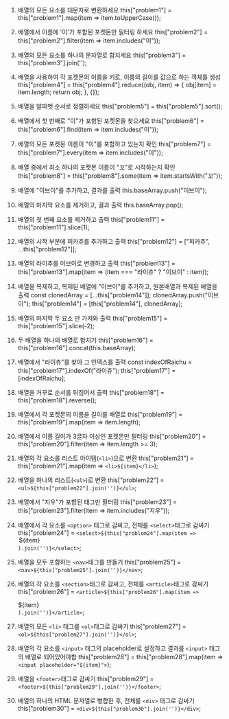 1. 배열의 모든 요소를 대문자로 변환하세요
   this["problem1"] = this["problem1"].map(item => item.toUpperCase());

2. 배열에서 이름에 '이'가 포함된 포켓몬만 필터링 하세요
   this["problem2"] = this["problem2"].filter(item => item.includes("이"));

3. 배열의 모든 요소를 하나의 문자열로 합치세요
   this["problem3"] = this["problem3"].join('');

4. 배열을 사용하여 각 포켓몬의 이름을 키로, 이름의 길이를 값으로 하는 객체를 생성
   this["problem4"] = this["problem4"].reduce((obj, item) => {
     obj[item] = item.length;
     return obj;
   }, {});

5. 배열을 알파벳 순서로 정렬하세요
   this["problem5"] = this["problem5"].sort();

6. 배열에서 첫 번째로 "이"가 포함된 포켓몬을 찾으세요
   this["problem6"] = this["problem6"].find(item => item.includes("이"));

7. 배열의 모든 포켓몬 이름이 "이"를 포함하고 있는지 확인
   this["problem7"] = this["problem7"].every(item => item.includes("이"));

8. 배열 중에서 최소 하나의 포켓몬 이름이 "꼬"로 시작하는지 확인
   this["problem8"] = this["problem8"].some(item => item.startsWith("꼬"));

9. 배열에 "이브이"를 추가하고, 결과를 출력
   this.baseArray.push("이브이");

10. 배열의 마지막 요소를 제거하고, 결과 출력
    this.baseArray.pop();

11. 배열의 첫 번째 요소를 제거하고 출력
    this["problem11"] = this["problem11"].slice(1);

12. 배열의 시작 부분에 피카츄를 추가하고 출력
    this["problem12"] = ["피카츄", ...this["problem12"]];

13. 배열의 라이추를 이브이로 변경하고 출력
    this["problem13"] = this["problem13"].map(item => (item === "라이츄" ? "이브이" : item));

14. 배열을 복제하고, 복제된 배열에 "이브이"를 추가하고, 원본배열과 복제된 배열을 출력
    const clonedArray = [...this["problem14"]];
    clonedArray.push("이브이");
    this["problem14"] = [this["problem14"], clonedArray];

15. 배열의 마지막 두 요소 만 가져와 출력
    this["problem15"] = this["problem15"].slice(-2);

16. 두 배열을 하나의 배열로 합치기
    this["problem16"] = this["problem16"].concat(this.baseArray);

17. 배열에서 "라이츄"를 찾아 그 인덱스를 출력
    const indexOfRaichu = this["problem17"].indexOf("라이츄");
    this["problem17"] = [indexOfRaichu];

18. 배열을 거꾸로 순서를 뒤집어서 출력
    this["problem18"] = this["problem18"].reverse();

19. 배열에서 각 포켓몬의 이름을 길이를 배열로
    this["problem19"] = this["problem19"].map(item => item.length);

20. 배열에서 이름 길이가 3글자 이상인 포켓몬만 필터링
    this["problem20"] = this["problem20"].filter(item => item.length >= 3);

21. 배열의 각 요소를 리스트 아이템(`<li>`)으로 변환
    this["problem21"] = this["problem21"].map(item => `<li>${item}</li>`);

22. 배열을 하나의 리스트(`<ul>`)로 변환
    this["problem22"] = `<ul>${this["problem22"].join('')}</ul>`;

23. 배열에서 "지우"가 포함된 태그만 필터링
    this["problem23"] = this["problem23"].filter(item => item.includes("지우"));

24. 배열에서 각 요소를 `<option>` 태그로 감싸고, 전체를 `<select>`태그로 감싸기
    this["problem24"] = `<select>${this["problem24"].map(item => `<option>${item}</option>`).join('')}</select>`;

25. 배열을 모두 포함하는 `<nav>`태그를 만들기
    this["problem25"] = `<nav>${this["problem25"].join('')}</nav>`;

26. 배열의 각 요소를 `<section>`태그로 감싸고, 전체를 `<article>`태그로 감싸기
    this["problem26"] = `<article>${this["problem26"].map(item => `<section>${item}</section>`).join('')}</article>`;

27. 배열의 모든 `<li>` 태그를 `<ol>`태그로 감싸기
    this["problem27"] = `<ol>${this["problem27"].join('')}</ol>`;

28. 배열의 각 요소를 `<input>` 태그의 placeholder로 설정하고 결과를 `<input>` 태그의 배열로 되어있어야함
    this["problem28"] = this["problem28"].map(item => `<input placeholder="${item}">`);

29. 배열을 `<footer>`태그로 감싸기
    this["problem29"] = `<footer>${this["problem29"].join('')}</footer>`;

30. 배열의 하나의 HTML 문자열로 병합한 후, 전체를 `<div>` 태그로 감싸기
    this["problem30"] = `<div>${this["problem30"].join('')}</div>`;
